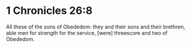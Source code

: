 # 1 Chronicles 26:8

All these of the sons of Obededom: they and their sons and their brethren, able men for strength for the service, [were] threescore and two of Obededom.